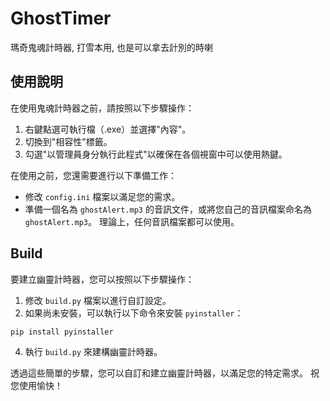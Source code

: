 # GhostTimer

瑪奇鬼魂計時器, 打雪本用, 也是可以拿去計別的時喇

## 使用說明

在使用鬼魂計時器之前，請按照以下步驟操作：

1. 右鍵點選可執行檔（.exe）並選擇"內容"。
2. 切換到"相容性"標籤。
3. 勾選"以管理員身分執行此程式"以確保在各個視窗中可以使用熱鍵。

在使用之前，您還需要進行以下準備工作：

- 修改 `config.ini` 檔案以滿足您的需求。
- 準備一個名為 `ghostAlert.mp3` 的音訊文件，或將您自己的音訊檔案命名為 `ghostAlert.mp3`。 理論上，任何音訊檔案都可以使用。

## Build

要建立幽靈計時器，您可以按照以下步驟操作：

1. 修改 `build.py` 檔案以進行自訂設定。
2. 如果尚未安裝，可以執行以下命令來安裝 `pyinstaller`：
```
pip install pyinstaller
```
4. 執行 `build.py` 來建構幽靈計時器。

透過這些簡單的步驟，您可以自訂和建立幽靈計時器，以滿足您的特定需求。 祝您使用愉快！

